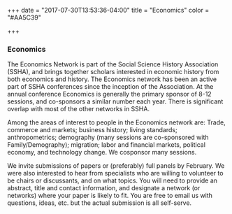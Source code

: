 +++
date = "2017-07-30T13:53:36-04:00"
title = "Economics"
color = "#AA5C39"

+++

### Economics

The Economics Network is part of the Social Science History Association (SSHA), and brings together scholars interested in economic history from both economics and history. The Economics network has been an active part of SSHA conferences since the inception of the Association. At the annual conference Economics is generally the primary sponsor of 8-12 sessions, and co-sponsors a similar number each year. There is significant overlap with most of the other networks in SSHA.

Among the areas of interest to people in the Economics network are: Trade, commerce and markets; business history; living standards; anthropometrics; demography (many sessions are co-sponsored with Family/Demography); migration; labor and financial markets, political economy, and technology change. We cosponsor many sessions.

We invite submissions of papers or (preferably) full panels by February. We were also interested to hear from specialists who are willing to volunteer to be chairs or discussants, and on what topics. You will need to provide an abstract, title and contact information, and designate a network (or networks) where your paper is likely to fit. You are free to email us with questions, ideas, etc. but the actual submission is all self-serve.
